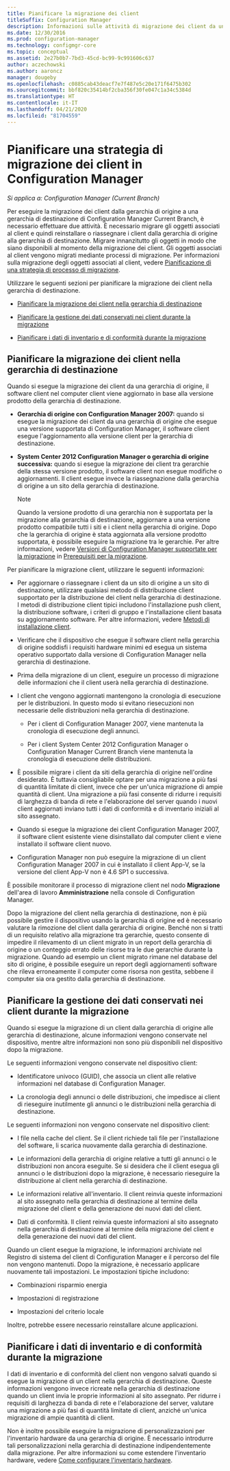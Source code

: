 ```yaml
---
title: Pianificare la migrazione dei client
titleSuffix: Configuration Manager
description: Informazioni sulle attività di migrazione dei client da una gerarchia di origine a una gerarchia di destinazione di Configuration Manager Current Branch.
ms.date: 12/30/2016
ms.prod: configuration-manager
ms.technology: configmgr-core
ms.topic: conceptual
ms.assetid: 2e27b0b7-7bd3-45cd-bc99-9c991606c637
author: aczechowski
ms.author: aaroncz
manager: dougeby
ms.openlocfilehash: c0885cab43deacf7e7f487e5c20e171f6475b302
ms.sourcegitcommit: bbf820c35414bf2cba356f30fe047c1a34c5384d
ms.translationtype: HT
ms.contentlocale: it-IT
ms.lasthandoff: 04/21/2020
ms.locfileid: "81704559"
---
```

# <a name="plan-a-client-migration-strategy-in-configuration-manager"></a>Pianificare una strategia di migrazione dei client in Configuration Manager

*Si applica a: Configuration Manager (Current Branch)*

Per eseguire la migrazione dei client dalla gerarchia di origine a una gerarchia di destinazione di Configuration Manager Current Branch, è necessario effettuare due attività. È necessario migrare gli oggetti associati al client e quindi reinstallare o riassegnare i client dalla gerarchia di origine alla gerarchia di destinazione. Migrare innanzitutto gli oggetti in modo che siano disponibili al momento della migrazione dei client. Gli oggetti associati al client vengono migrati mediante processi di migrazione. Per informazioni sulla migrazione degli oggetti associati al client, vedere [Pianificazione di una strategia di processo di migrazione](../../core/migration/planning-a-migration-job-strategy.md).  

 Utilizzare le seguenti sezioni per pianificare la migrazione dei client nella gerarchia di destinazione.  

-   [Pianificare la migrazione dei client nella gerarchia di destinazione](#Planning_for_Client_Agent_Migration)  

-   [Pianificare la gestione dei dati conservati nei client durante la migrazione](#Planning_for_Client_Data_Migration)  

-   [Pianificare i dati di inventario e di conformità durante la migrazione](#Planning_for_Inventory_data_migration)  

##  <a name="plan-to-migrate-clients-to-the-destination-hierarchy"></a><a name="Planning_for_Client_Agent_Migration"></a> Pianificare la migrazione dei client nella gerarchia di destinazione  
 Quando si esegue la migrazione dei client da una gerarchia di origine, il software client nel computer client viene aggiornato in base alla versione prodotto della gerarchia di destinazione.  

-   **Gerarchia di origine con Configuration Manager 2007:** quando si esegue la migrazione dei client da una gerarchia di origine che esegue una versione supportata di Configuration Manager, il software client esegue l'aggiornamento alla versione client per la gerarchia di destinazione.  

-   **System Center 2012 Configuration Manager o gerarchia di origine successiva:** quando si esegue la migrazione dei client tra gerarchie della stessa versione prodotto, il software client non esegue modifiche o aggiornamenti. Il client esegue invece la riassegnazione dalla gerarchia di origine a un sito della gerarchia di destinazione.  

    > [!NOTE]  
    >  Quando la versione prodotto di una gerarchia non è supportata per la migrazione alla gerarchia di destinazione, aggiornare a una versione prodotto compatibile tutti i siti e i client nella gerarchia di origine. Dopo che la gerarchia di origine è stata aggiornata alla versione prodotto supportata, è possibile eseguire la migrazione tra le gerarchie. Per altre informazioni, vedere [Versioni di Configuration Manager supportate per la migrazione](../../core/migration/prerequisites-for-migration.md#BKMK_SupportedMigrationVersions) in [Prerequisiti per la migrazione](../../core/migration/prerequisites-for-migration.md).  

Per pianificare la migrazione client, utilizzare le seguenti informazioni:  

-   Per aggiornare o riassegnare i client da un sito di origine a un sito di destinazione, utilizzare qualsiasi metodo di distribuzione client supportato per la distribuzione dei client nella gerarchia di destinazione. I metodi di distribuzione client tipici includono l'installazione push client, la distribuzione software, i criteri di gruppo e l'installazione client basata su aggiornamento software. Per altre informazioni, vedere [Metodi di installazione client](../../core/clients/deploy/plan/client-installation-methods.md).  

-   Verificare che il dispositivo che esegue il software client nella gerarchia di origine soddisfi i requisiti hardware minimi ed esegua un sistema operativo supportato dalla versione di Configuration Manager nella gerarchia di destinazione.  

-   Prima della migrazione di un client, eseguire un processo di migrazione delle informazioni che il client userà nella gerarchia di destinazione.  

-   I client che vengono aggiornati mantengono la cronologia di esecuzione per le distribuzioni. In questo modo si evitano riesecuzioni non necessarie delle distribuzioni nella gerarchia di destinazione.  

    -   Per i client di Configuration Manager 2007, viene mantenuta la cronologia di esecuzione degli annunci.  

    -   Per i client System Center 2012 Configuration Manager o Configuration Manager Current Branch viene mantenuta la cronologia di esecuzione delle distribuzioni.  

-   È possibile migrare i client da siti della gerarchia di origine nell'ordine desiderato. È tuttavia consigliabile optare per una migrazione a più fasi di quantità limitate di client, invece che per un'unica migrazione di ampie quantità di client. Una migrazione a più fasi consente di ridurre i requisiti di larghezza di banda di rete e l'elaborazione del server quando i nuovi client aggiornati inviano tutti i dati di conformità e di inventario iniziali al sito assegnato.  

-   Quando si esegue la migrazione dei client Configuration Manager 2007, il software client esistente viene disinstallato dal computer client e viene installato il software client nuovo.  

-   Configuration Manager non può eseguire la migrazione di un client Configuration Manager 2007 in cui è installato il client App-V, se la versione del client App-V non è 4.6 SP1 o successiva.  

È possibile monitorare il processo di migrazione client nel nodo **Migrazione** dell'area di lavoro **Amministrazione** nella console di Configuration Manager.  

Dopo la migrazione del client nella gerarchia di destinazione, non è più possibile gestire il dispositivo usando la gerarchia di origine ed è necessario valutare la rimozione del client dalla gerarchia di origine. Benché non si tratti di un requisito relativo alla migrazione tra gerarchie, questo consente di impedire il rilevamento di un client migrato in un report della gerarchia di origine o un conteggio errato delle risorse tra le due gerarchie durante la migrazione. Quando ad esempio un client migrato rimane nel database del sito di origine, è possibile eseguire un report degli aggiornamenti software che rileva erroneamente il computer come risorsa non gestita, sebbene il computer sia ora gestito dalla gerarchia di destinazione.  

##  <a name="plan-to-handle-data-maintained-on-clients-during-migration"></a><a name="Planning_for_Client_Data_Migration"></a> Pianificare la gestione dei dati conservati nei client durante la migrazione  
Quando si esegue la migrazione di un client dalla gerarchia di origine alle gerarchia di destinazione, alcune informazioni vengono conservate nel dispositivo, mentre altre informazioni non sono più disponibili nel dispositivo dopo la migrazione.  

Le seguenti informazioni vengono conservate nel dispositivo client:  

-   Identificatore univoco (GUID), che associa un client alle relative informazioni nel database di Configuration Manager.  

-   La cronologia degli annunci o delle distribuzioni, che impedisce ai client di rieseguire inutilmente gli annunci o le distribuzioni nella gerarchia di destinazione.  

Le seguenti informazioni non vengono conservate nel dispositivo client:  

-   I file nella cache del client. Se il client richiede tali file per l'installazione del software, li scarica nuovamente dalla gerarchia di destinazione.  

-   Le informazioni della gerarchia di origine relative a tutti gli annunci o le distribuzioni non ancora eseguite. Se si desidera che il client esegua gli annunci o le distribuzioni dopo la migrazione, è necessario rieseguire la distribuzione al client nella gerarchia di destinazione.  

-   Le informazioni relative all'inventario. Il client reinvia queste informazioni al sito assegnato nella gerarchia di destinazione al termine della migrazione del client e della generazione dei nuovi dati del client.  

-   Dati di conformità. Il client reinvia queste informazioni al sito assegnato nella gerarchia di destinazione al termine della migrazione del client e della generazione dei nuovi dati del client.  

Quando un client esegue la migrazione, le informazioni archiviate nel Registro di sistema del client di Configuration Manager e il percorso del file non vengono mantenuti. Dopo la migrazione, è necessario applicare nuovamente tali impostazioni. Le impostazioni tipiche includono:  

-   Combinazioni risparmio energia  

-   Impostazioni di registrazione  

-   Impostazioni del criterio locale  

Inoltre, potrebbe essere necessario reinstallare alcune applicazioni.  

##  <a name="plan-for--inventory-and-compliance-data-during-migration"></a><a name="Planning_for_Inventory_data_migration"></a> Pianificare i dati di inventario e di conformità durante la migrazione  
I dati di inventario e di conformità del client non vengono salvati quando si esegue la migrazione di un client nella gerarchia di destinazione. Queste informazioni vengono invece ricreate nella gerarchia di destinazione quando un client invia le proprie informazioni al sito assegnato. Per ridurre i requisiti di larghezza di banda di rete e l'elaborazione del server, valutare una migrazione a più fasi di quantità limitate di client, anziché un'unica migrazione di ampie quantità di client.  

 Non è inoltre possibile eseguire la migrazione di personalizzazioni per l'inventario hardware da una gerarchia di origine. È necessario introdurre tali personalizzazioni nella gerarchia di destinazione indipendentemente dalla migrazione. Per altre informazioni su come estendere l'inventario hardware, vedere [Come configurare l'inventario hardware](../../core/clients/manage/inventory/configure-hardware-inventory.md).  
